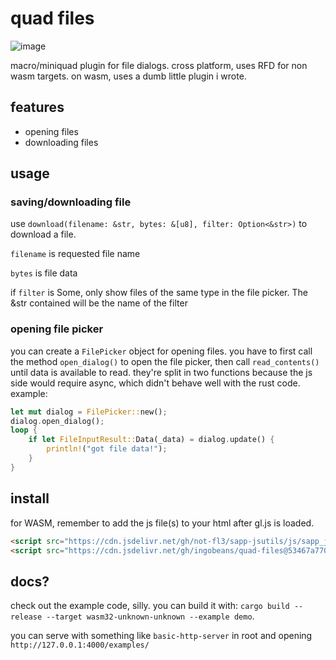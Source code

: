 # quad files

![image](https://github.com/user-attachments/assets/419f40dc-68e8-4372-87a0-9d47461fd0a2)

macro/miniquad plugin for file dialogs. cross platform, uses RFD for non wasm targets. on wasm, uses a dumb little plugin i wrote.

## features

- opening files
- downloading files

## usage

### saving/downloading file

use `download(filename: &str, bytes: &[u8], filter: Option<&str>)` to download a file.

`filename` is requested file name

`bytes` is file data

if `filter` is Some, only show files of the same type in the file picker. The &str contained will be the name of the filter

### opening file picker

you can create a `FilePicker` object for opening files. you have to first call the method `open_dialog()` to open the file picker, then call `read_contents()` until data is available to read.
they're split in two functions because the js side would require async, which didn't behave well with the rust code.
example:

```rust
let mut dialog = FilePicker::new();
dialog.open_dialog();
loop {
    if let FileInputResult::Data(_data) = dialog.update() {
        println!("got file data!");
    }
}
```

## install

for WASM, remember to add the js file(s) to your html after gl.js is loaded.

```html
<script src="https://cdn.jsdelivr.net/gh/not-fl3/sapp-jsutils/js/sapp_jsutils.js"></script>
<script src="https://cdn.jsdelivr.net/gh/ingobeans/quad-files@53467a770a68c9f225f3e7465a3e6b2d076a8752/js/quad-files.js"></script>
```

## docs?

check out the example code, silly. you can build it with: `cargo build --release --target wasm32-unknown-unknown --example demo`.

you can serve with something like `basic-http-server` in root and opening `http://127.0.0.1:4000/examples/`
